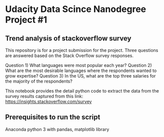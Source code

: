 # Udacity Data Scince Nanodegree Project #1

## Trend analysis of stackoverflow survey

This repository is for a project submission for the project. Three questions are answered based on the Stack Overflow survey responses.

Question 1) What languages were most popular each year? 
Question 2) What are the most desirable languages where the respondents wanted to grow expertise? 
Question 3) In the US, what are the top three salaries for the majority of the respondents? 

This notebook provides the detail python code to extract the data from the survey results captured from this link: https://insights.stackoverflow.com/survey

## Prerequisites to run the script
Anaconda python 3 with pandas, matplotlib library

